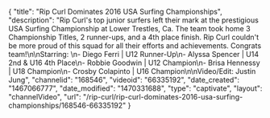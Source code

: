 {
    "title": "Rip Curl Dominates 2016 USA Surfing Championships",
    "description": "Rip Curl's top junior surfers left their mark at the prestigious USA Surfing Championship at Lower Trestles, Ca. The team took home 3 Championship Titles, 2 runner-ups, and a 4th place finish. Rip Curl couldn't be more proud of this squad for all their efforts and achievements. Congrats team!\n\nStarring: \n- Diego Ferri | U12 Runner-Up\n- Alyssa Spencer | U14 2nd & U16 4th Place\n- Robbie Goodwin | U12 Champion\n- Brisa Hennessy | U18 Champion\n- Crosby Colapinto | U16 Champion\n\nVideo\/Edit: Justin Jung",
    "channelid": "168546",
    "videoid": "66335192",
    "date_created": "1467066777",
    "date_modified": "1470331688",
    "type": "captivate",
    "layout": "channelVideo",
    "url": "\/rip-curl\/rip-curl-dominates-2016-usa-surfing-championships\/168546-66335192"
}
